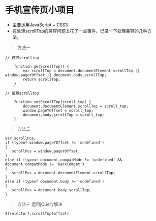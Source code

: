 # 手机宣传页小项目
- 主要运用JavaScript + CSS3
- 在处理scrollTop的兼容问题上花了一点事件，记录一下处理兼容的几种方法。



> 方法一


```
// 获取scrolltop

	function getScrollTop() {
		var scrollTop = document.documentElement.scrollTop || window.pageYOffset || document.body.scrollTop;
		return scrollTop;
	}

// 设置scrolltop

	function setScrollTop(scroll_top) {
		document.documentElement.scrollTop = scroll_top;
		window.pageYOffset = scroll_top;
		document.body.scrollTop = scroll_top;
	}
```

> 方法二


```
var scrollPos; 
if (typeof window.pageYOffset != 'undefined') 
{ 
   scrollPos = window.pageYOffset; 
} 
else if (typeof document.compatMode != 'undefined' &&    document.compatMode != 'BackCompat') 
{ 
   scrollPos = document.documentElement.scrollTop; 
} 
else if (typeof document.body != 'undefined') 
{ 
   scrollPos = document.body.scrollTop; 
} 
```

> 方法三 运用jQuery解决

```
$(selector).scrollTop(offset)
```




